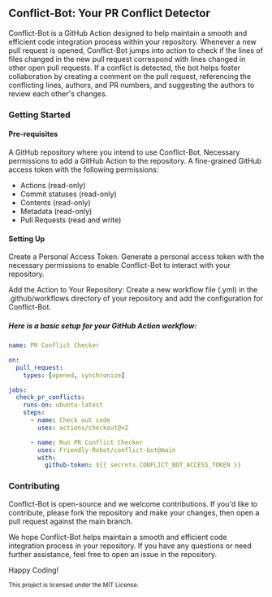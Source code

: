 ## Conflict-Bot: Your PR Conflict Detector

Conflict-Bot is a GitHub Action designed to help maintain a smooth and efficient code integration process within your repository. Whenever a new pull request is opened, Conflict-Bot jumps into action to check if the lines of files changed in the new pull request correspond with lines changed in other open pull requests. If a conflict is detected, the bot helps foster collaboration by creating a comment on the pull request, referencing the conflicting lines, authors, and PR numbers, and suggesting the authors to review each other's changes.

### Getting Started

#### Pre-requisites

A GitHub repository where you intend to use Conflict-Bot.
Necessary permissions to add a GitHub Action to the repository.
A fine-grained GitHub access token with the following permissions:

- Actions (read-only)
- Commit statuses (read-only)
- Contents (read-only)
- Metadata (read-only)
- Pull Requests (read and write)

#### Setting Up

Create a Personal Access Token: Generate a personal access token with the necessary permissions to enable Conflict-Bot to interact with your repository.

Add the Action to Your Repository: Create a new workflow file (.yml) in the .github/workflows directory of your repository and add the configuration for Conflict-Bot.

##### Here is a basic setup for your GitHub Action workflow:

```yaml
name: PR Conflict Checker

on:
  pull_request:
    types: [opened, synchronize]

jobs:
  check_pr_conflicts:
    runs-on: ubuntu-latest
    steps:
      - name: Check out code
        uses: actions/checkout@v2

      - name: Run PR Conflict Checker
        uses: Friendly-Robot/conflict-bot@main
        with:
          github-token: ${{ secrets.CONFLICT_BOT_ACCESS_TOKEN }}
```

### Contributing

Conflict-Bot is open-source and we welcome contributions. If you'd like to contribute, please fork the repository and make your changes, then open a pull request against the main branch.

We hope Conflict-Bot helps maintain a smooth and efficient code integration process in your repository. If you have any questions or need further assistance, feel free to open an issue in the repository.

Happy Coding!

<sub>This project is licensed under the MIT License.</sub>
